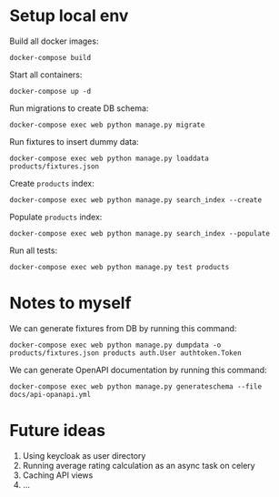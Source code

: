 # Setup local env
Build all docker images:

`docker-compose build`

Start all containers:

`docker-compose up -d`

Run migrations to create DB schema:

`docker-compose exec web python manage.py migrate`

Run fixtures to insert dummy data:

`docker-compose exec web python manage.py loaddata products/fixtures.json`

Create `products` index:

`docker-compose exec web python manage.py search_index --create`

Populate `products` index:

`docker-compose exec web python manage.py search_index --populate`

Run all tests:

`docker-compose exec web python manage.py test products`

# Notes to myself
We can generate fixtures from DB by running this command:

`docker-compose exec web python manage.py dumpdata -o products/fixtures.json products auth.User authtoken.Token`

We can generate OpenAPI documentation by running this command:

`docker-compose exec web python manage.py generateschema --file docs/api-opanapi.yml`

# Future ideas

1. Using keycloak as user directory
2. Running average rating calculation as an async task on celery
3. Caching API views
4. ...
